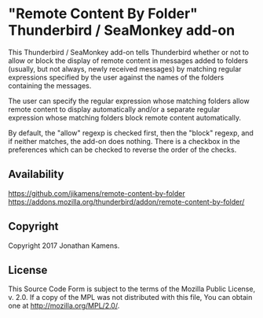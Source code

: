 "Remote Content By Folder" Thunderbird / SeaMonkey add-on
=========================================================

This Thunderbird / SeaMonkey add-on tells Thunderbird whether or not to allow or block the display of remote content in messages added to folders (usually, but not always, newly received messages) by matching regular expressions specified by the user against the names of the folders containing the messages.

The user can specify the regular expression whose matching folders allow remote content to display automatically and/or a separate regular expression whose matching folders block remote content automatically.

By default, the "allow" regexp is checked first, then the "block" regexp, and if neither matches, the add-on does nothing. There is a checkbox in the preferences which can be checked to reverse the order of the checks.

Availability
------------

https://github.com/jikamens/remote-content-by-folder<br/>
https://addons.mozilla.org/thunderbird/addon/remote-content-by-folder/

Copyright
---------

Copyright 2017 Jonathan Kamens.

License
-------

This Source Code Form is subject to the terms of the Mozilla Public License, v. 2.0. If a copy of the MPL was not distributed with this file, You can obtain one at http://mozilla.org/MPL/2.0/.
